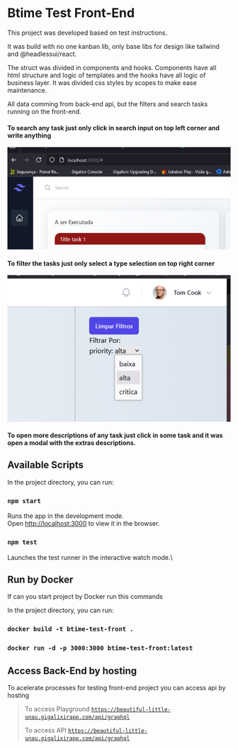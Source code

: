 # Btime Test Front-End

This project was developed based on test instructions.

It was build with no one kanban lib, only base libs for design like tailwind and @headlessui/react.

The struct was divided in components and hooks. Components have all html structure and logic of templates and the hooks have all logic of business layer. It was divided css styles by scopes to make ease maintenance.

All data comming from back-end api, but the filters and search tasks running on the front-end.

#### To search any task just only click in search input on top left corner and write anything
![alt text](image.png)

#### To filter the tasks just only select a type selection on top right corner
![alt text](image-1.png)

#### To open more descriptions of any task just click in some task and it was open a modal with the extras descriptions.

## Available Scripts

In the project directory, you can run:

### `npm start`

Runs the app in the development mode.\
Open [http://localhost:3000](http://localhost:3000) to view it in the browser.

### `npm test`

Launches the test runner in the interactive watch mode.\

## Run by Docker

If can you start project by Docker run this commands

In the project directory, you can run:
### `docker build -t btime-test-front .`
### `docker run -d -p 3000:3000 btime-test-front:latest`

## Access Back-End by hosting

To acelerate processes for testing front-end project you can access api by hosting 

>To access Playground
[`https://beautiful-little-unau.gigalixirapp.com/api/graphql`](https://beautiful-little-unau.gigalixirapp.com/api/graphiql)
>
>To access API
[`https://beautiful-little-unau.gigalixirapp.com/api/graphql`](https://beautiful-little-unau.gigalixirapp.com/api/graphql)
